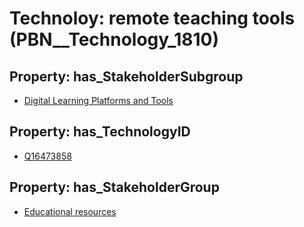 # Technoloy: __remote teaching tools__ (PBN__Technology_1810)

## Property: has_StakeholderSubgroup

* [Digital Learning Platforms and Tools](PBN__TechSubgroup_56)

## Property: has_TechnologyID

* [Q16473858](Q16473858)

## Property: has_StakeholderGroup

* [Educational resources](PBN__TechGroup_11)

